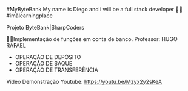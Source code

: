 #MyByteBank
My name is Diego and i will be a full stack developer 🐱‍🏍
#imãlearningplace

Projeto ByteBank|SharpCoders

👨‍💻Implementação de funções em conta de banco. 
Professor: HUGO RAFAEL

- OPERAÇÃO DE DEPÓSITO
- OPERAÇÃO DE SAQUE
- OPERAÇÃO DE TRANSFERÊNCIA

Video Demonstração Youtube: https://youtu.be/Mzyx2y2sKeA
